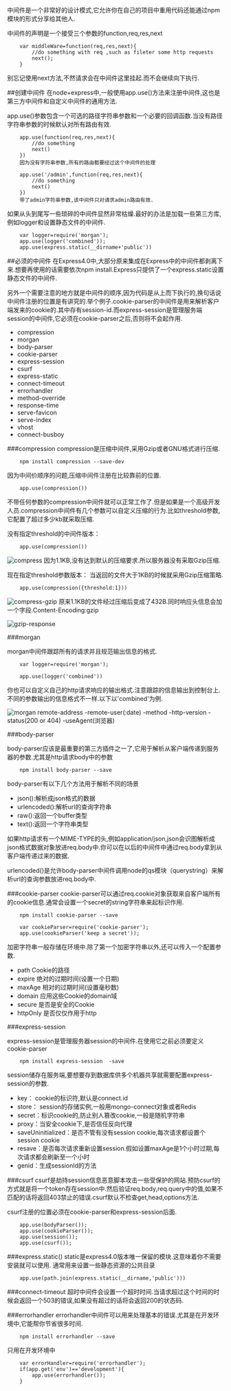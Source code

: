 中间件是一个非常好的设计模式,它允许你在自己的项目中重用代码还能通过npm模块的形式分享给其他人.

中间件的声明是一个接受三个参数的function,req,res,next

		var middleWare=function(req,res,next){
			//do something with req ,such as fileter some http requests
			next();
		}

别忘记使用next方法,不然请求会在中间件这里挂起.而不会继续向下执行.

##创建中间件
在node+express中,一般使用app.use()方法来注册中间件,这也是第三方中间件和自定义中间件的通用方法.

app.use()参数包含一个可选的路径字符串参数和一个必要的回调函数.当没有路径字符串参数的时候默认对所有路由有效.

		app.use(function(req,res,next){
			//do something
			next()
		})
		因为没有字符串参数,所有的路由都要经过这个中间件的处理

		app.use('/admin',function(req,res,next){
			//do something
			next()
		})
		带了admin字符串参数,该中间件只对请求admin路由有效.

如果从头到尾写一些琐碎的中间件显然非常枯燥.最好的办法是加载一些第三方库,例如logger和设置静态文件的中间件.

		var logger=require('morgan');
		app.use(logger('combined'));
		app.use(express.static(__dirname+'public'))

##必须的中间件
在Express4.0中,大部分原来集成在Express中的中间件都剥离下来.想要再使用的话需要依次npm install.Express只提供了一个express.static设置静态文件的中间件.

另外一个需要注意的地方就是中间件的顺序,因为代码是从上而下执行的,换句话说中间件注册的位置是有讲究的.举个例子.cookie-parser的中间件是用来解析客户端发来的cookie的.其中存有session-id.而express-session是管理服务端session的中间件,它必须在cookie-parser之后,否则将不会起作用.

* compression
* morgan
* body-parser
* cookie-parser
* express-session
* csurf
* express-static
* connect-timeout
* errorhandler
* method-override
* response-time
* serve-favicon
* serve-index
* vhost
* connect-busboy

###compression
compression是压缩中间件,采用Gzip或者GNU格式进行压缩.

		npm install compression --save-dev
因为中间价顺序的问题,压缩中间件注册在比较靠前的位置.

		app.use(compression())
不带任何参数的compression中间件就可以正常工作了.但是如果是一个高级开发人员.compression中间件有几个参数可以自定义压缩的行为.比如threshold参数,它配置了超过多少kb就采取压缩.

没有指定threshold的中间件版本：

		app.use(compression())  

![compress](http://c.hiphotos.baidu.com/image/pic/item/91529822720e0cf3d5344c4f0d46f21fbf09aa46.jpg)
因为1.1KB,没有达到默认的压缩要求.所以服务器没有采取Gzip压缩.

现在指定threshold参数版本：
当返回的文件大于1KB的时候就采用Gzip压缩策略.

		app.use(compression({threshold:1}))

![compress-gzip](http://h.hiphotos.baidu.com/image/pic/item/08f790529822720ef3c2ee4e7ccb0a46f21fab72.jpg)
原来1.1KB的文件经过压缩后变成了432B.同时响应头信息会加一个字段.Content-Encoding:gzip

![gzip-response](http://e.hiphotos.baidu.com/image/pic/item/c9fcc3cec3fdfc031e7fef0cd33f8794a4c2267a.jpg)

###morgan

morgan中间件跟踪所有的请求并且规范输出信息的格式.

		var logger=require('morgan');

		app.use(logger('combined'))
你也可以自定义自己的http请求响应的输出格式.注意跟踪的信息输出到控制台上.不同的参数输出的信息格式不一样.以下以'combined'为例.

![morgan](http://c.hiphotos.baidu.com/image/pic/item/b3119313b07eca80475e3253962397dda144832e.jpg)
remote-address -remote-user(:date) -method -http-version -status(200 or 404) -useAgent(浏览器)

###body-parser

body-parser应该是最重要的第三方插件之一了,它用于解析从客户端传递到服务器的参数.尤其是http请求body中的参数

		npm install body-parser --save

body-parser有以下几个方法用于解析不同的场景

* json():解析成json格式的数据
* urlencoded():解析url的查询字符串
* raw():返回一个buffer类型
* text():返回一个字符串类型

如果http请求有一个MIME-TYPE的头,例如application/json,json会识图解析成json格式数据对象放进req.body中.你可以在以后的中间件中通过req.body拿到从客户端传递过来的数据.

urlencoded()是允许body-parser中间件调用node的qs模块（querystring）来解析url的查询参数放进req.body中.

###cookie-parser
cookie-parser可以通过req.cookie对象获取来自客户端所有的cookie信息.通常会设置一个secret的string字符串来起标识作用.

		npm install cookie-parser --save

		var cookieParser=require('cookie-parser');
		app.use(cookieParser('keep a secret'));

加密字符串一般存储在环境中.除了第一个加密字符串以外,还可以传入一个配置参数.

* path 		Cookie的路径
* expire 		绝对的过期时间(设置一个日期)
* maxAge	相对的过期时间(设置毫秒数)
* domain	应用这些Cookie的domain域
* secure		是否是安全的Cookie
* httpOnly	是否仅仅作用于http

###express-session

express-session是管理服务器session的中间件.在使用它之前必须要定义cookie-parser

		npm install express-session  -save

session储存在服务端,要想要存到数据库供多个机器共享就需要配置express-session的参数.

* key： cookie的标识符,默认是connect.id
* store： session的存储实例,一般用mongo-connect对象或者Redis
* secret：标识cookie的,防止别人篡改cookie,一般是随机字符串
* proxy：当安全cookie下,是否信任反向代理
* saveUninitialized：是否不管有没有session cookie,每次请求都设置个session cookie
* resave：是否每次请求重新设置session.假如设置maxAge是1个小时过期,每次请求都会刷新至一个小时
* genid：生成sessionId的方法

###csurf
csurf是劫持session信息恶意脚本攻击一些受保护的网站.预防csurf的方式就是将一个token存在session中.然后验证req.body,req.query中的值,如果不匹配的话将返回403禁止的错误.csurf默认不检查get,head,options方法.

csurf注册的位置必须在cookie-parser和express-session后面.

		app.use(bodyParser());
		app.use(cookieParser());
		app.use(session());
		app.use(csurf());

###express.static()
static是express4.0版本唯一保留的模块.这意味着你不需要安装就可以使用.
通常用来设置一些静态资源的公共目录

		app.use(path.join(express.static(__dirname,'public')))

###connect-timeout
超时中间件会设置一个超时时间.当请求超过这个时间的时候会返回一个503的错误,如果没有超过的话将会返回200的状态码.

###errorhandler
errorhandler中间件可以用来处理基本的错误.尤其是在开发环境中,它能帮你节省很多时间.

		npm install errorhandler --save

只用在开发环境中

		var errorHandler=require('errorhandler');
		if(app.get('env')=='development'){
			app.use(errorhandler());
		}